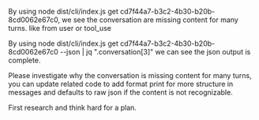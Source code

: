 By using node dist/cli/index.js get cd7f44a7-b3c2-4b30-b20b-8cd0062e67c0, we see the conversation are missing content for many turns. like from user or tool_use

By using node dist/cli/index.js get cd7f44a7-b3c2-4b30-b20b-8cd0062e67c0 --json | jq ".conversation[3]" we can see the json output is complete.

Please investigate why the conversation is missing content for many turns, you can update related code to add format print for more structure in messages and defaults to raw json if the content is not recognizable.

First research and think hard for a plan.